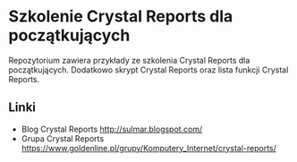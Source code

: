 # Szkolenie Crystal Reports dla początkujących
Repozytorium zawiera przykłady ze szkolenia Crystal Reports dla początkujących. Dodatkowo skrypt Crystal Reports oraz lista funkcji Crystal Reports.


## Linki
* Blog Crystal Reports http://sulmar.blogspot.com/
* Grupa Crystal Reports https://www.goldenline.pl/grupy/Komputery_Internet/crystal-reports/
